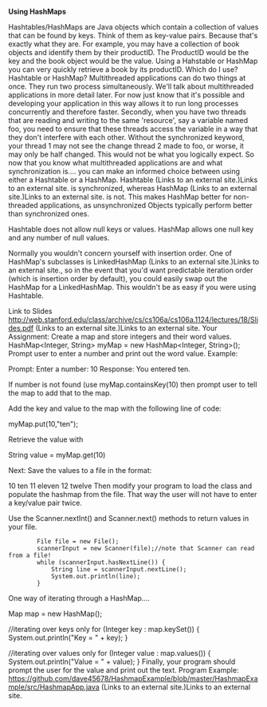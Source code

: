**Using HashMaps**


Hashtables/HashMaps are Java objects which contain a collection of  values that can be found by keys. Think  of them as key-value pairs. Because that's exactly what they are. For example, you may have a collection of book objects and identify them by their productID. The ProductID would be the key and the book object would be the value. Using a Hahstable or HashMap you can very quickly retrieve a book by its productID.
Which do I use? Hashtable or HashMap?
Multithreaded applications can do two things at once. They run two process simultaneously. We'll talk about multithreaded applications in more detail later. For now just know that it's possible and developing your application in this way allows it to run long processes concurrently and therefore faster.
Secondly, when you have two threads that are reading and writing to the same 'resource', say a variable named foo, you need to ensure that these threads access the variable in a way that they don't interfere with each other. Without the synchronized keyword, your thread 1 may not see the change thread 2 made to foo, or worse, it may only be half changed. This would not be what you logically expect.
So now that you know what multithreaded applications are and what synchronization is.... you can make an informed choice between using either a Hashtable or a HashMap.
Hashtable (Links to an external site.)Links to an external site. is synchronized, whereas HashMap (Links to an external site.)Links to an external site. is not. This makes HashMap better for non-threaded applications, as unsynchronized Objects typically perform better than synchronized ones.

Hashtable does not allow null keys or values. HashMap allows one null key and any number of null values.

Normally you wouldn't concern yourself with insertion order.  One of HashMap's subclasses is LinkedHashMap (Links to an external site.)Links to an external site., so in the event that you'd want predictable iteration order (which is insertion order by default), you could easily swap out the HashMap for a LinkedHashMap. This wouldn't be as easy if you were using Hashtable.

Link to Slides http://web.stanford.edu/class/archive/cs/cs106a/cs106a.1124/lectures/18/Slides.pdf (Links to an external site.)Links to an external site.
Your Assignment:
Create a map and store integers and their word values.
HashMap<Integer, String> myMap = new HashMap<Integer, String>();
Prompt user to enter a number and print out the word value. 
Example:

Prompt: Enter a number: 10 Response: You entered ten.

If number is not found (use myMap.containsKey(10) then prompt user to tell the map to add that to the map.

Add the key and value to the map with the following line of code:

myMap.put(10,"ten");

Retrieve the value with

String value = myMap.get(10)

Next: Save the values to a file in the format:

10 ten
11 eleven
12 twelve
Then modify your program to load the class and populate the hashmap from the file. That way the user will not have to enter a key/value pair twice.

Use the Scanner.nextInt() and Scanner.next() methods to return values in your file.

            File file = new File();
            scannerInput = new Scanner(file);//note that Scanner can read from a file!
            while (scannerInput.hasNextLine()) {
                String line = scannerInput.nextLine();
                System.out.println(line);
            }
 

One way of iterating through a HashMap....

Map map = new HashMap();

//iterating over keys only
for (Integer key : map.keySet()) {
    System.out.println("Key = " + key);
}

//iterating over values only
for (Integer value : map.values()) {
    System.out.println("Value = " + value);
}
Finally, your program should prompt the user for the value and print out the text.
Program Example:
https://github.com/dave45678/HashmapExample/blob/master/HashmapExample/src/HashmapApp.java (Links to an external site.)Links to an external site.
